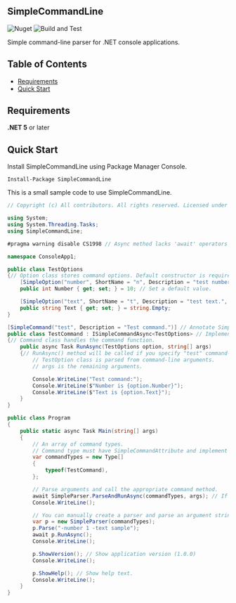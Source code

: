## SimpleCommandLine

![Nuget](https://img.shields.io/nuget/v/SimpleCommandLine) ![Build and Test](https://github.com/archi-Doc/SimpleCommandLine/workflows/Build%20and%20Test/badge.svg)

Simple command-line parser for .NET console applications.



## Table of Contents

- [Requirements](#requirements)
- [Quick Start](#quick-start)



## Requirements

**.NET 5** or later



## Quick Start

Install SimpleCommandLine using Package Manager Console.

```
Install-Package SimpleCommandLine
```

This is a small sample code to use SimpleCommandLine.

```csharp
// Copyright (c) All contributors. All rights reserved. Licensed under the MIT license.

using System;
using System.Threading.Tasks;
using SimpleCommandLine;

#pragma warning disable CS1998 // Async method lacks 'await' operators and will run synchronously

namespace ConsoleApp1;

public class TestOptions
{// Option class stores command options. Default constructor is required.
    [SimpleOption("number", ShortName = "n", Description = "test number")] // Annotate SimpleOptionAttribute and specify a long/short option name and description.
    public int Number { get; set; } = 10; // Set a default value.

    [SimpleOption("text", ShortName = "t", Description = "test text.", Required = true)] // Set Required property to true if you want to make the option required.
    public string Text { get; set; } = string.Empty;
}

[SimpleCommand("test", Description = "Test command.")] // Annotate SimpleCommandAttribute and specify a command name and description.
public class TestCommand : ISimpleCommandAsync<TestOptions> // Implementation of either ISimpleCommandAsync<T> or ISimpleCommand<T> is required.
{// Command class handles the command function.
    public async Task RunAsync(TestOptions option, string[] args)
    {// RunAsync() method will be called if you specify "test" command-line argument.
        // TestOption class is parsed from command-line arguments.
        // args is the remaining arguments.

        Console.WriteLine("Test command:");
        Console.WriteLine($"Number is {option.Number}");
        Console.WriteLine($"Text is {option.Text}");
    }
}

public class Program
{
    public static async Task Main(string[] args)
    {
        // An array of command types.
        // Command type must have SimpleCommandAttribute and implement ISimpleCommandAsync<T> or ISimpleCommand<T>.
        var commandTypes = new Type[]
        {
            typeof(TestCommand),
        };

        // Parse arguments and call the appropriate command method.
        await SimpleParser.ParseAndRunAsync(commandTypes, args); // If you do not specify a text option with a valid value, an error will occur.
        Console.WriteLine();

        // You can manually create a parser and parse an argument string.
        var p = new SimpleParser(commandTypes);
        p.Parse("-number 1 -text sample");
        await p.RunAsync();
        Console.WriteLine();

        p.ShowVersion(); // Show application version (1.0.0)
        Console.WriteLine();

        p.ShowHelp(); // Show help text.
        Console.WriteLine();
    }
}
```

